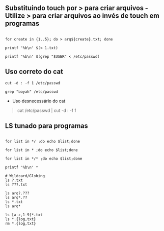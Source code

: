 ## Substituindo touch por > para criar arquivos - Utilize > para criar arquivos ao invés de touch em programas
```

for create in {1..5}; do > arq${create}.txt; done

printf '%b\n' $(< 1.txt)

printf '%b\n' $(grep "$USER" < /etc/passwd)

```

## Uso correto do cat
```
cut -d : -f 1 /etc/passwd

grep "boyah" /etc/passwd

```

- Uso desnecessário do cat

> cat /etc/passwd | cut -d : -f 1

## LS tunado para programas

```

for list in */ ;do echo $list;done

for list in * ;do echo $list;done

for list in */* ;do echo $list;done

​printf '%b\n' *

# Wildcard/Globing
ls ?.txt
ls ???.txt

ls arq?.???
ls arq*.??
ls *.txt
ls arq*

ls [a-z,1-9]*.txt
ls *.{log,txt}
rm *.{log,txt}

```